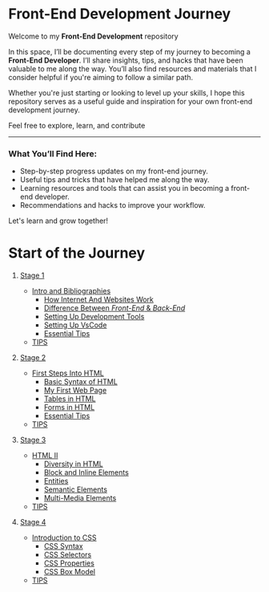 # Front-End Development Journey

Welcome to my **Front-End Development** repository

In this space, I’ll be documenting every step of my journey to becoming a **Front-End Developer**. I’ll share insights, tips, and hacks that have been valuable to me along the way. You’ll also find resources and materials that I consider helpful if you're aiming to follow a similar path.

Whether you're just starting or looking to level up your skills, I hope this repository serves as a useful guide and inspiration for your own front-end development journey.

Feel free to explore, learn, and contribute

---

### What You’ll Find Here:
- Step-by-step progress updates on my front-end journey.
- Useful tips and tricks that have helped me along the way.
- Learning resources and tools that can assist you in becoming a front-end developer.
- Recommendations and hacks to improve your workflow.

Let's learn and grow together!

# Start of the Journey

1. [Stage 1](Stage-1)
	- [Intro and Bibliographies](/Stage-1/Readme.md)
		- [How Internet And Websites Work](/Stage-1/How-Internet-And-WebSites-Work.md)
		- [Difference Between *Front-End* & *Back-End*](/Stage-1/Difference-Front-End-Back-End.md)
		- [Setting Up Development Tools](/Stage-1/Setting-Up-Development-Tools.md)
		- [Setting Up VsCode](/Stage-1/Vs-Code-Extensions.md)
		- [Essential Tips](/Stage-1/Tips.md)
	- [TIPS](/Stage-1/tips.md)

2. [Stage 2](/Stage-2)
	- [First Steps Into HTML](/Stage-2/Readme.md)
		- [Basic Syntax of HTML](/Stage-2/Basic-Syntax-in-HTML.md)
		- [My First Web Page](/Stage-2/My-First-Page.md)
		- [Tables in HTML](/Stage-2/Tables-in-HTML.md)
		- [Forms in HTML](/Stage-2/Forms-in-HTML.md)
		- [Essential Tips](/Stage-2/Tips.md)
	- [TIPS](/Stage-2/tips.md)

3. [Stage 3](/Stage-3)
	- [HTML II](/Stage-3/Readme.md)
		- [Diversity in HTML](/Stage-3/Diversity-in-HTML.md)
		- [Block and Inline Elements](/Stage-3/Block-and-Inline-Elements.md)
		- [Entities](/Stage-3/Entities.md)
		- [Semantic Elements](/Stage-3/Semantic-Elements.md)
		- [Multi-Media Elements](/Stage-3/Multi-Media-Elements.md)
	- [TIPS](/Stage-3/tips.md)

4. [Stage 4](/Stage-4)
	- [Introduction to CSS](/Stage-4/Readme.md)
		- [CSS Syntax](/Stage-4/CSS-Syntax.md)
		- [CSS Selectors](/Stage-4/CSS-Selectors.md)
		- [CSS Properties](/Stage-4/CSS-Properties.md)
		- [CSS Box Model](/Stage-4/CSS-Box-Model.md)
	- [TIPS](/Stage-4/tips.md)

